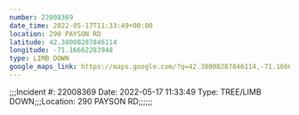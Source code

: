 ```yaml
---
number: 22008369
date_time: 2022-05-17T11:33:49+00:00
location: 290 PAYSON RD
latitude: 42.38008287846114
longitude: -71.16662283948
type: LIMB DOWN
google_maps_link: https://maps.google.com/?q=42.38008287846114,-71.16662283948
---
```


;;;Incident #: 22008369  Date: 2022-05-17 11:33:49   Type: TREE/LIMB DOWN;;;Location: 290 PAYSON RD;;;;;;

